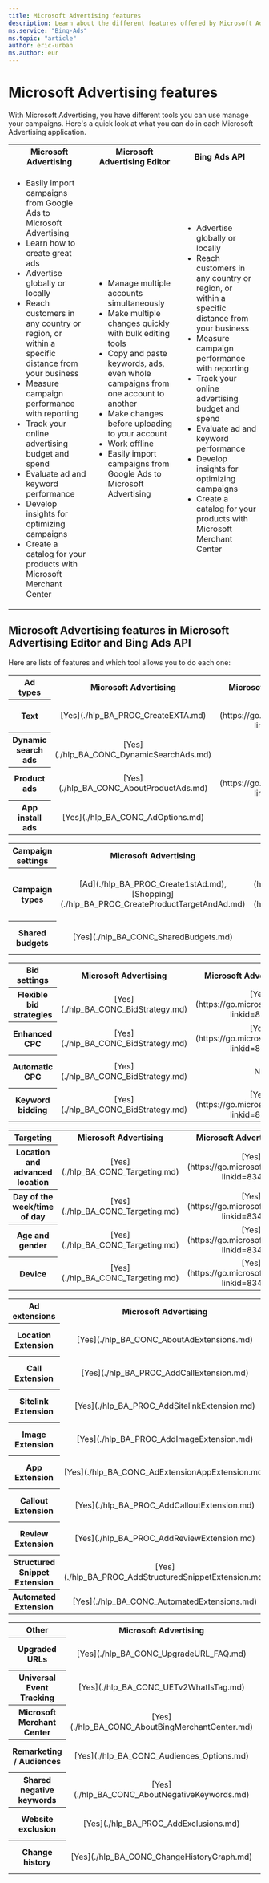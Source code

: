 ```yaml
---
title: Microsoft Advertising features
description: Learn about the different features offered by Microsoft Advertising.
ms.service: "Bing-Ads"
ms.topic: "article"
author: eric-urban
ms.author: eur
---
```


# Microsoft Advertising features

With Microsoft Advertising, you have different tools you can use manage your campaigns. Here's a quick look at what you can do in each Microsoft Advertising application.

<table fullBrowserOnly="true" hideExternalLink="false">
  <tr>
    <th style="text-align:center" scope="col">Microsoft Advertising</th>
    <th style="text-align:center" scope="col">Microsoft Advertising Editor</th>
    <th style="text-align:center" scope="col">Bing Ads API</th>
  </tr>
  <tr>
    <td>
      <ul>
        <li>Easily import campaigns from Google Ads to Microsoft Advertising</li>
        <li>Learn how to create great ads</li>
        <li>Advertise globally or locally</li>
        <li>Reach customers in any country or region, or within a specific distance from your business</li>
        <li>Measure campaign performance with reporting</li>
        <li>Track your online advertising budget and spend</li>
        <li>Evaluate ad and keyword performance</li>
        <li>Develop insights for optimizing campaigns</li>
        <li>Create a catalog for your products with Microsoft Merchant Center</li>
      </ul>
    </td>
    <td>
      <ul>
        <li>Manage multiple accounts simultaneously </li>
        <li>Make multiple changes quickly with bulk editing tools</li>
        <li>Copy and paste keywords, ads, even whole campaigns from one account to another</li>
        <li>Make changes before uploading to your account</li>
        <li>Work offline</li>
        <li>Easily import campaigns from Google Ads to Microsoft Advertising</li>
      </ul>
    </td>
    <td>
      <ul>
        <li>Advertise globally or locally</li>
        <li>Reach customers in any country or region, or within a specific distance from your business</li>
        <li>Measure campaign performance with reporting</li>
        <li>Track your online advertising budget and spend</li>
        <li>Evaluate ad and keyword performance</li>
        <li>Develop insights for optimizing campaigns</li>
        <li>Create a catalog for your products with Microsoft Merchant Center</li>
      </ul>
    </td>
  </tr>
</table>

## Microsoft Advertising features in Microsoft Advertising Editor and Bing Ads API

Here are lists of features and which tool allows you to do each one:

<table>
  <tr>
    <th style="width:165px" scope="col">Ad types</th>
    <th style="text-align:center;width:165px" scope="col">Microsoft Advertising</th>
    <th style="text-align:center;width:165px" scope="col">Microsoft Advertising Editor</th>
    <th style="text-align:center;width:165px" scope="col">Bing Ads API</th>
  </tr>
  <tr>
    <th style="width:165px" scope="row">Text</th>
    <td style="text-align:center;width:165px">[Yes](./hlp_BA_PROC_CreateEXTA.md)</td>
    <td style="text-align:center;width:165px">[Yes](https://go.microsoft.com/fwlink/?linkid=834321)</td>
    <td style="text-align:center;width:165px">[Yes](https://go.microsoft.com/fwlink/?linkid=829956)</td>
  </tr>
  <tr>
    <th style="width:165px" scope="row">Dynamic search ads</th>
    <td style="text-align:center;width:165px">[Yes](./hlp_BA_CONC_DynamicSearchAds.md)</td>
    <td style="text-align:center;width:165px">No</td>
    <td style="text-align:center;width:165px">[Yes](https://go.microsoft.com/fwlink/?linkid=829958)</td>
  </tr>
  <tr>
    <th style="width:165px" scope="row">Product ads</th>
    <td style="text-align:center;width:165px"> [Yes](./hlp_BA_CONC_AboutProductAds.md)</td>
    <td style="text-align:center;width:165px"> [Yes](https://go.microsoft.com/fwlink/?linkid=834322)</td>
    <td style="text-align:center;width:165px"> [Yes](https://go.microsoft.com/fwlink/?linkid=829957)</td>
  </tr>
  <tr>
    <th style="width:165px" scope="row">App install ads</th>
    <td style="text-align:center;width:165px"> [Yes](./hlp_BA_CONC_AdOptions.md)</td>
    <td style="text-align:center;width:165px"> No</td>
    <td style="text-align:center;width:165px"> [Yes](https://go.microsoft.com/fwlink/?linkid=829959)</td>
  </tr>
</table>

<table>
  <tr>
    <th style="width:165px" scope="col">Campaign settings</th>
    <th style="text-align:center;width:165px" scope="col">Microsoft Advertising</th>
    <th style="text-align:center;width:165px" scope="col">Microsoft Advertising Editor</th>
    <th style="text-align:center;width:165px" scope="col">Bing Ads API</th>
  </tr>
  <tr>
    <th style="width:165px" scope="row">Campaign types</th>
    <td style="text-align:center;width:165px"> [Ad](./hlp_BA_PROC_Create1stAd.md), [Shopping](./hlp_BA_PROC_CreateProductTargetAndAd.md)</td>
    <td style="text-align:center;width:165px"> [Ad](https://go.microsoft.com/fwlink/?linkid=834323), [Shopping](https://go.microsoft.com/fwlink/?linkid=834324)</td>
    <td style="text-align:center;width:165px"> [Yes](https://go.microsoft.com/fwlink/?linkid=829956)</td>
  </tr>
  <tr>
    <th style="width:165px" scope="row">Shared budgets</th>
    <td style="text-align:center;width:165px"> [Yes](./hlp_BA_CONC_SharedBudgets.md)</td>
    <td style="text-align:center;width:165px"> No</td>
    <td style="text-align:center;width:165px"> [Yes](https://go.microsoft.com/fwlink/?linkid=829960)</td>
  </tr>
</table>

<table>
  <tr>
    <th style="width:165px" scope="col">Bid settings</th>
    <th style="text-align:center;width:165px" scope="col">Microsoft Advertising</th>
    <th style="text-align:center;width:165px" scope="col">Microsoft Advertising Editor</th>
    <th style="text-align:center;width:165px" scope="col">Bing Ads API</th>
  </tr>
  <tr>
    <th style="width:165px" scope="row">Flexible bid strategies</th>
    <td style="text-align:center;width:165px"> [Yes](./hlp_BA_CONC_BidStrategy.md)</td>
    <td style="text-align:center;width:165px"> [Yes](https://go.microsoft.com/fwlink/?linkid=834321)</td>
    <td style="text-align:center;width:165px"> [Yes](https://go.microsoft.com/fwlink/?linkid=829961)</td>
  </tr>
  <tr>
    <th style="width:165px" scope="row">Enhanced CPC</th>
    <td style="text-align:center;width:165px"> [Yes](./hlp_BA_CONC_BidStrategy.md)</td>
    <td style="text-align:center;width:165px"> [Yes](https://go.microsoft.com/fwlink/?linkid=844488)</td>
    <td style="text-align:center;width:165px"> [Yes](https://go.microsoft.com/fwlink/?linkid=829961)</td>
  </tr>
  <tr>
    <th style="width:165px" scope="row">Automatic CPC</th>
    <td style="text-align:center;width:165px"> [Yes](./hlp_BA_CONC_BidStrategy.md)</td>
    <td style="text-align:center;width:165px"> No</td>
    <td style="text-align:center;width:165px"> [Yes](https://go.microsoft.com/fwlink/?linkid=829961)</td>
  </tr>
  <tr>
    <th style="width:165px" scope="row">Keyword bidding</th>
    <td style="text-align:center;width:165px"> [Yes](./hlp_BA_CONC_BidStrategy.md)</td>
    <td style="text-align:center;width:165px"> [Yes](https://go.microsoft.com/fwlink/?linkid=834326)</td>
    <td style="text-align:center;width:165px"> [Yes](https://go.microsoft.com/fwlink/?linkid=829961)</td>
  </tr>
</table>

<table>
  <tr>
    <th style="width:165px" scope="col">Targeting</th>
    <th style="text-align:center;width:165px" scope="col">Microsoft Advertising</th>
    <th style="text-align:center;width:165px" scope="col">Microsoft Advertising Editor</th>
    <th style="text-align:center;width:165px" scope="col">Bing Ads API</th>
  </tr>
  <tr>
    <th style="width:165px" scope="row">Location and advanced location</th>
    <td style="text-align:center;width:165px"> [Yes](./hlp_BA_CONC_Targeting.md)</td>
    <td style="text-align:center;width:165px"> [Yes](https://go.microsoft.com/fwlink/?linkid=834327)</td>
    <td style="text-align:center;width:165px"> [Yes](https://go.microsoft.com/fwlink/?linkid=829962)</td>
  </tr>
  <tr>
    <th style="width:165px" scope="row">Day of the week/time of day</th>
    <td style="text-align:center;width:165px"> [Yes](./hlp_BA_CONC_Targeting.md)</td>
    <td style="text-align:center;width:165px"> [Yes](https://go.microsoft.com/fwlink/?linkid=834328)</td>
    <td style="text-align:center;width:165px"> [Yes](https://go.microsoft.com/fwlink/?linkid=829962)</td>
  </tr>
  <tr>
    <th style="width:165px" scope="row">Age and gender</th>
    <td style="text-align:center;width:165px"> [Yes](./hlp_BA_CONC_Targeting.md)</td>
    <td style="text-align:center;width:165px"> [Yes](https://go.microsoft.com/fwlink/?linkid=834328)</td>
    <td style="text-align:center;width:165px"> [Yes](https://go.microsoft.com/fwlink/?linkid=829962)</td>
  </tr>
  <tr>
    <th style="width:165px" scope="row">Device</th>
    <td style="text-align:center;width:165px"> [Yes](./hlp_BA_CONC_Targeting.md)</td>
    <td style="text-align:center;width:165px"> [Yes](https://go.microsoft.com/fwlink/?linkid=834328)</td>
    <td style="text-align:center;width:165px"> [Yes](https://go.microsoft.com/fwlink/?linkid=829962)</td>
  </tr>
</table>

<table>
  <tr>
    <th style="width:165px" scope="col">Ad extensions</th>
    <th style="text-align:center;width:165px" scope="col">Microsoft Advertising</th>
    <th style="text-align:center;width:165px" scope="col">Microsoft Advertising Editor</th>
    <th style="text-align:center;width:165px" scope="col">Bing Ads API</th>
  </tr>
  <tr>
    <th style="width:165px" scope="row">Location Extension</th>
    <td style="text-align:center;width:165px"> [Yes](./hlp_BA_CONC_AboutAdExtensions.md)</td>
    <td style="text-align:center;width:165px"> [Yes](https://go.microsoft.com/fwlink/?linkid=834329)</td>
    <td style="text-align:center;width:165px"> [Yes](https://go.microsoft.com/fwlink/?linkid=829963)</td>
  </tr>
  <tr>
    <th style="width:165px" scope="row">Call Extension</th>
    <td style="text-align:center;width:165px"> [Yes](./hlp_BA_PROC_AddCallExtension.md)</td>
    <td style="text-align:center;width:165px"> [Yes](https://go.microsoft.com/fwlink/?linkid=834330)</td>
    <td style="text-align:center;width:165px"> [Yes](https://go.microsoft.com/fwlink/?linkid=829963)</td>
  </tr>
  <tr>
    <th style="width:165px" scope="row">Sitelink Extension</th>
    <td style="text-align:center;width:165px"> [Yes](./hlp_BA_PROC_AddSitelinkExtension.md)</td>
    <td style="text-align:center;width:165px"> [Yes](https://go.microsoft.com/fwlink/?linkid=834331)</td>
    <td style="text-align:center;width:165px"> [Yes](https://go.microsoft.com/fwlink/?linkid=829963)</td>
  </tr>
  <tr>
    <th style="width:165px" scope="row">Image Extension</th>
    <td style="text-align:center;width:165px"> [Yes](./hlp_BA_PROC_AddImageExtension.md)</td>
    <td style="text-align:center;width:165px"> No</td>
    <td style="text-align:center;width:165px"> [Yes](https://go.microsoft.com/fwlink/?linkid=829963)</td>
  </tr>
  <tr>
    <th style="width:165px" scope="row">App Extension</th>
    <td style="text-align:center;width:165px"> [Yes](./hlp_BA_CONC_AdExtensionAppExtension.md)</td>
    <td style="text-align:center;width:165px"> [Yes](https://go.microsoft.com/fwlink/?linkid=834329)</td>
    <td style="text-align:center;width:165px"> [Yes](https://go.microsoft.com/fwlink/?linkid=829963)</td>
  </tr>
  <tr>
    <th style="width:165px" scope="row">Callout Extension</th>
    <td style="text-align:center;width:165px"> [Yes](./hlp_BA_PROC_AddCalloutExtension.md)</td>
    <td style="text-align:center;width:165px"> [Yes](https://go.microsoft.com/fwlink/?linkid=834329)</td>
    <td style="text-align:center;width:165px"> [Yes](https://go.microsoft.com/fwlink/?linkid=829963)</td>
  </tr>
  <tr>
    <th style="width:165px" scope="row">Review Extension</th>
    <td style="text-align:center;width:165px"> [Yes](./hlp_BA_PROC_AddReviewExtension.md)</td>
    <td style="text-align:center;width:165px"> [Yes](https://go.microsoft.com/fwlink/?linkid=846347)</td>
    <td style="text-align:center;width:165px"> [Yes](https://go.microsoft.com/fwlink/?linkid=829963)</td>
  </tr>
  <tr>
    <th style="width:165px" scope="row">Structured Snippet Extension</th>
    <td style="text-align:center;width:165px"> [Yes](./hlp_BA_PROC_AddStructuredSnippetExtension.md)</td>
    <td style="text-align:center;width:165px"> No</td>
    <td style="text-align:center;width:165px"> [Yes](https://go.microsoft.com/fwlink/?linkid=829963)</td>
  </tr>
  <tr>
    <th style="width:165px" scope="row">Automated Extension</th>
    <td style="text-align:center;width:165px"> [Yes](./hlp_BA_CONC_AutomatedExtensions.md)</td>
    <td style="text-align:center;width:165px"> No</td>
    <td style="text-align:center;width:165px"> No</td>
  </tr>
</table>

<table>
  <tr>
    <th style="width:165px" scope="col">Other</th>
    <th style="text-align:center;width:165px" scope="col">Microsoft Advertising</th>
    <th style="text-align:center;width:165px" scope="col">Microsoft Advertising Editor</th>
    <th style="text-align:center;width:165px" scope="col">Bing Ads API</th>
  </tr>
  <tr>
    <th style="width:165px" scope="row">Upgraded URLs</th>
    <td style="text-align:center;width:165px"> [Yes](./hlp_BA_CONC_UpgradeURL_FAQ.md)</td>
    <td style="text-align:center;width:165px"> [Yes](https://go.microsoft.com/fwlink/?linkid=834332)</td>
    <td style="text-align:center;width:165px"> [Yes](https://go.microsoft.com/fwlink/?linkid=829964)</td>
  </tr>
  <tr>
    <th style="width:165px" scope="row">Universal Event Tracking</th>
    <td style="text-align:center;width:165px"> [Yes](./hlp_BA_CONC_UETv2WhatIsTag.md)</td>
    <td style="text-align:center;width:165px"> No</td>
    <td style="text-align:center;width:165px"> [Yes](https://go.microsoft.com/fwlink/?linkid=829965)</td>
  </tr>
  <tr>
    <th style="width:165px" scope="row">Microsoft Merchant Center</th>
    <td style="text-align:center;width:165px"> [Yes](./hlp_BA_CONC_AboutBingMerchantCenter.md)</td>
    <td style="text-align:center;width:165px"> No</td>
    <td style="text-align:center;width:165px"> [Yes](https://go.microsoft.com/fwlink/?linkid=829966)</td>
  </tr>
  <tr>
    <th style="width:165px" scope="row">Remarketing / Audiences</th>
    <td style="text-align:center;width:165px"> [Yes](./hlp_BA_CONC_Audiences_Options.md)</td>
    <td style="text-align:center;width:165px"> [Yes](https://go.microsoft.com/fwlink/?linkid=837484)</td>
    <td style="text-align:center;width:165px"> [Yes](https://go.microsoft.com/fwlink/?linkid=829965)</td>
  </tr>
  <tr>
    <th style="width:165px" scope="row">Shared negative keywords</th>
    <td style="text-align:center;width:165px"> [Yes](./hlp_BA_CONC_AboutNegativeKeywords.md)</td>
    <td style="text-align:center;width:165px"> [Yes](https://go.microsoft.com/fwlink/?linkid=834335)</td>
    <td style="text-align:center;width:165px"> [Yes](https://go.microsoft.com/fwlink/?linkid=829967)</td>
  </tr>
  <tr>
    <th style="width:165px" scope="row">Website exclusion</th>
    <td style="text-align:center;width:165px"> [Yes](./hlp_BA_PROC_AddExclusions.md)</td>
    <td style="text-align:center;width:165px"> [Yes](https://go.microsoft.com/fwlink/?linkid=834336)</td>
    <td style="text-align:center;width:165px"> [Yes](https://go.microsoft.com/fwlink/?linkid=829969)</td>
  </tr>
  <tr>
    <th style="width:165px" scope="row">Change history</th>
    <td style="text-align:center;width:165px"> [Yes](./hlp_BA_CONC_ChangeHistoryGraph.md)</td>
    <td style="text-align:center;width:165px"> No</td>
    <td style="text-align:center;width:165px"> [Yes](https://go.microsoft.com/fwlink/?linkid=829968)</td>
  </tr>
</table>


